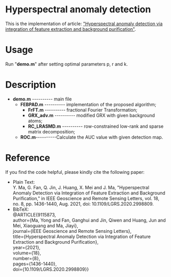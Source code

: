 # Hyperspectral anomaly detection
This is the implementation of article: ["Hyperspectral anomaly detection via integration of feature extraction and background purification"](https://ieeexplore.ieee.org/document/9115873).
# Usage
Run "**demo.m**" after setting optimal parameters p, r and k.
# Description
* **demo.m** ---------- main file
  * **FEBPAD.m** ---------- implementation of the proposed algorithm;
    * **FrFT.m** ---------- fractional Fourier Transformation;
    * **GRX_adv.m** ---------- modified GRX with given background atoms;
    * **RC_LRASMD.m** ---------- row-constrained low-rank and sparse matrix decomposition;
  * **ROC.m**----------Calculate the AUC value with given detection map.
# Reference
If you find the code helpful, please kindly cite the following paper:
* Plain Text:<br>
Y. Ma, G. Fan, Q. Jin, J. Huang, X. Mei and J. Ma, "Hyperspectral Anomaly Detection via Integration of Feature Extraction and Background Purification," in IEEE Geoscience and Remote Sensing Letters, vol. 18, no. 8, pp. 1436-1440, Aug. 2021, doi: 10.1109/LGRS.2020.2998809.
* BibTeX:<br>
@ARTICLE{9115873,<br>
  author={Ma, Yong and Fan, Ganghui and Jin, Qiwen and Huang, Jun and Mei, Xiaoguang and Ma, Jiayi},<br>
  journal={IEEE Geoscience and Remote Sensing Letters}, <br>
  title={Hyperspectral Anomaly Detection via Integration of Feature Extraction and Background Purification}, <br>
  year={2021},<br>
  volume={18},<br>
  number={8},<br>
  pages={1436-1440},<br>
  doi={10.1109/LGRS.2020.2998809}}<br>

